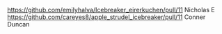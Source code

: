 https://github.com/emilyhalva/Icebreaker_eirerkuchen/pull/11 Nicholas E
https://github.com/careyes8/apple_strudel_icebreaker/pull/11 Conner Duncan
